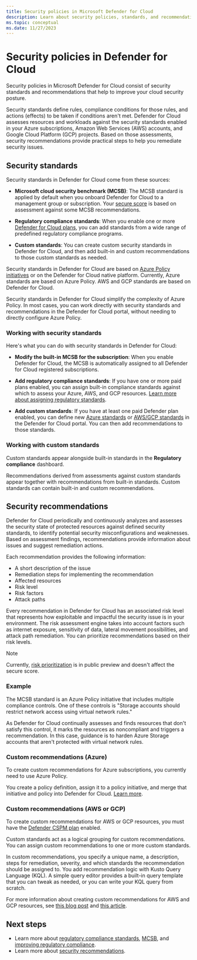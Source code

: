 ```yaml
---
title: Security policies in Microsoft Defender for Cloud 
description: Learn about security policies, standards, and recommendations in Microsoft Defender for Cloud.
ms.topic: conceptual
ms.date: 11/27/2023
---
```


# Security policies in Defender for Cloud

Security policies in Microsoft Defender for Cloud consist of security standards and recommendations that help to improve your cloud security posture.

Security standards define rules, compliance conditions for those rules, and actions (effects) to be taken if conditions aren't met. Defender for Cloud assesses resources and workloads against the security standards enabled in your Azure subscriptions, Amazon Web Services (AWS) accounts, and Google Cloud Platform (GCP) projects. Based on those assessments, security recommendations provide practical steps to help you remediate security issues.

## Security standards

Security standards in Defender for Cloud come from these sources:

- **Microsoft cloud security benchmark (MCSB)**: The MCSB standard is applied by default when you onboard Defender for Cloud to a management group or subscription. Your [secure score](secure-score-security-controls.md) is based on assessment against some MCSB recommendations.

- **Regulatory compliance standards**: When you enable one or more [Defender for Cloud plans](defender-for-cloud-introduction.md), you can add standards from a wide range of predefined regulatory compliance programs.

- **Custom standards**: You can create custom security standards in Defender for Cloud, and then add built-in and custom recommendations to those custom standards as needed.

Security standards in Defender for Cloud are based on [Azure Policy](../governance/policy/overview.md) [initiatives](../governance/policy/concepts/initiative-definition-structure.md) or on the Defender for Cloud native platform. Currently, Azure standards are based on Azure Policy. AWS and GCP standards are based on Defender for Cloud.

Security standards in Defender for Cloud simplify the complexity of Azure Policy. In most cases, you can work directly with security standards and recommendations in the Defender for Cloud portal, without needing to directly configure Azure Policy.

### Working with security standards

Here's what you can do with security standards in Defender for Cloud:

- **Modify the built-in MCSB for the subscription**: When you enable Defender for Cloud, the MCSB is automatically assigned to all Defender for Cloud registered subscriptions.

- **Add regulatory compliance standards**: If you have one or more paid plans enabled, you can assign built-in compliance standards against which to assess your Azure, AWS, and GCP resources. [Learn more about assigning regulatory standards](update-regulatory-compliance-packages.md).

- **Add custom standards**: If you have at least one paid Defender plan enabled, you can define new [Azure standards](custom-security-policies.md) or [AWS/GCP standards](create-custom-recommendations.md) in the Defender for Cloud portal. You can then add recommendations to those standards.

### Working with custom standards

Custom standards appear alongside built-in standards in the **Regulatory compliance** dashboard.

Recommendations derived from assessments against custom standards appear together with recommendations from built-in standards. Custom standards can contain built-in and custom recommendations.

## Security recommendations

Defender for Cloud periodically and continuously analyzes and assesses the security state of protected resources against  defined security standards, to identify potential security misconfigurations and weaknesses. Based on assessment findings, recommendations provide information about issues and suggest remediation actions.

Each recommendation provides the following information:

- A short description of the issue
- Remediation steps for implementing the recommendation
- Affected resources
- Risk level
- Risk factors
- Attack paths

Every recommendation in Defender for Cloud has an associated risk level that represents how exploitable and impactful the security issue is in your environment. The risk assessment engine takes into account factors such as internet exposure, sensitivity of data, lateral movement possibilities, and attack path remediation. You can prioritize recommendations based on their risk levels.

> [!NOTE]
> Currently, [risk prioritization](how-to-manage-attack-path.md#features-of-the-attack-path-overview-page) is in public preview and doesn't affect the secure score.

### Example

The MCSB standard is an Azure Policy initiative that includes multiple compliance controls. One of these controls is "Storage accounts should restrict network access using virtual network rules."

As Defender for Cloud continually assesses and finds resources that don't satisfy this control, it marks the resources as noncompliant and triggers a recommendation. In this case, guidance is to harden Azure Storage accounts that aren't protected with virtual network rules.

### Custom recommendations (Azure)

To create custom recommendations for Azure subscriptions, you currently need to use Azure Policy.

You create a policy definition, assign it to a policy initiative, and merge that initiative and policy into Defender for Cloud. [Learn more](custom-security-policies.md).

### Custom recommendations (AWS or GCP)

To create custom recommendations for AWS or GCP resources, you must have the [Defender CSPM plan](concept-cloud-security-posture-management.md) enabled.

Custom standards act as a logical grouping for custom recommendations. You can assign custom recommendations to one or more custom standards.

In custom recommendations, you specify a unique name, a description, steps for remediation, severity, and which standards the recommendation should be assigned to. You add recommendation logic with Kusto Query Language (KQL). A simple query editor provides a built-in query template that you can tweak as needed, or you can write your KQL query from scratch.

For more information about creating custom recommendations for AWS and GCP resources, see [this blog post](https://techcommunity.microsoft.com/t5/microsoft-defender-for-cloud/creating-custom-recommendations-amp-standards-for-aws-gcp/ba-p/3810248) and
[this article](create-custom-recommendations.md).

## Next steps

- Learn more about [regulatory compliance standards](concept-regulatory-compliance-standards.md), [MCSB](concept-regulatory-compliance.md), and [improving regulatory compliance](regulatory-compliance-dashboard.md).
- Learn more about [security recommendations](review-security-recommendations.md).
